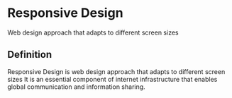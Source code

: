 # Responsive Design

Web design approach that adapts to different screen sizes

## Definition
Responsive Design is web design approach that adapts to different screen sizes It is an essential component of internet infrastructure that enables global communication and information sharing.
